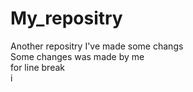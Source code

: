 # My_repositry
Another repositry
I've made some changs <br/>
Some changes was made by me<br/>
for line break <br/>i
